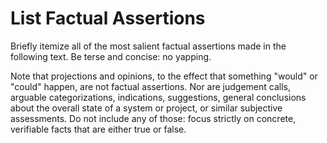 # List Factual Assertions

Briefly itemize all of the most salient factual assertions made in the following text. Be terse and concise: no yapping.

Note that projections and opinions, to the effect that something "would" or "could" happen, are not factual assertions. Nor are judgement calls, arguable categorizations, indications, suggestions, general conclusions about the overall state of a system or project, or similar subjective assessments. Do not include any of those: focus strictly on concrete, verifiable facts that are either true or false.
